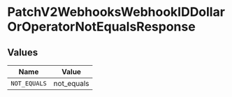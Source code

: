 # PatchV2WebhooksWebhookIDDollarOrOperatorNotEqualsResponse


## Values

| Name         | Value        |
| ------------ | ------------ |
| `NOT_EQUALS` | not_equals   |